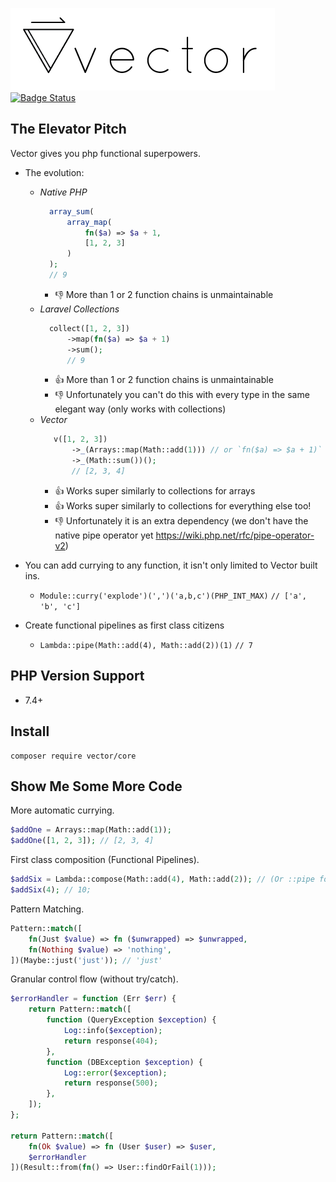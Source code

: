 ![Vector Core](./logo.png)
[![Badge Status](https://img.shields.io/badge/badge%20status-dank-brightgreen.svg)](https://niceme.me/)

## The Elevator Pitch
Vector gives you php functional superpowers.
- The evolution:
    - _Native PHP_
        ```php
          array_sum(
              array_map(
                  fn($a) => $a + 1,
                  [1, 2, 3]
              )
          );
          // 9
        ```
        - 👎 More than 1 or 2 function chains is unmaintainable
    - _Laravel Collections_
        ```php
          collect([1, 2, 3])
              ->map(fn($a) => $a + 1)
              ->sum();
              // 9
        ```
        - 👍 More than 1 or 2 function chains is unmaintainable
        - 👎 Unfortunately you can't do this with every type in the same elegant way (only works with collections)
    -  _Vector_
        ```php
           v([1, 2, 3])
               ->_(Arrays::map(Math::add(1))) // or `fn($a) => $a + 1)` 
               ->_(Math::sum())();
               // [2, 3, 4]
        ```
        - 👍 Works super similarly to collections for arrays
        - 👍 Works super similarly to collections for everything else too!
        - 👎 Unfortunately it is an extra dependency (we don't have the native pipe operator yet https://wiki.php.net/rfc/pipe-operator-v2)

- You can add currying to any function, it isn't only limited to Vector built ins.
    - `Module::curry('explode')(',')('a,b,c')(PHP_INT_MAX)` `// ['a', 'b', 'c']`

- Create functional pipelines as first class citizens
    - `Lambda::pipe(Math::add(4), Math::add(2))(1)` `// 7`

## PHP Version Support
- 7.4+

## Install
```
composer require vector/core
```

## Show Me Some More Code

More automatic currying.
```php
$addOne = Arrays::map(Math::add(1));
$addOne([1, 2, 3]); // [2, 3, 4]
```

First class composition (Functional Pipelines).
```php
$addSix = Lambda::compose(Math::add(4), Math::add(2)); // (Or ::pipe for the opposite flow direction)
$addSix(4); // 10;
```

Pattern Matching.
```php
Pattern::match([
    fn(Just $value) => fn ($unwrapped) => $unwrapped,
    fn(Nothing $value) => 'nothing',
])(Maybe::just('just')); // 'just'
```

Granular control flow (without try/catch).
```php
$errorHandler = function (Err $err) {
    return Pattern::match([
        function (QueryException $exception) {
            Log::info($exception);
            return response(404);
        },
        function (DBException $exception) {
            Log::error($exception);
            return response(500);
        },
    ]);
};

return Pattern::match([
    fn(Ok $value) => fn (User $user) => $user,
    $errorHandler
])(Result::from(fn() => User::findOrFail(1)));
```
